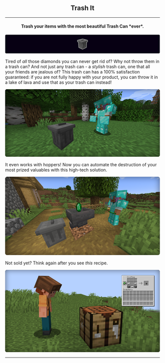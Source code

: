 <h2 align="center">Trash It</h4>

---

<h4 align="center">Trash your items with the most beautiful Trash Can *ever*.</h4>

![trash_can_banner.png](resources%2Ftrash_can_banner.png)

Tired of _all_ those diamonds you can never get rid of? Why not throw them in a trash can? And not just any trash can - a _stylish_ trash can, one that all your friends are jealous of?
This trash can has a 100% satisfaction guaranteed: if you are not fully happy with your product, you can throw it in a lake of lava and use that as your trash can instead!

![trash_can.png](resources%2Ftrash_can.png)

It even works with hoppers! Now you can automate the destruction of your most prized valuables with this high-tech solution.

![hopper.png](resources%2Fhopper.png)

Not sold yet? Think again after you see _this_ recipe.

![crafting_image.png](resources%2Fcrafting_image.png)

---

